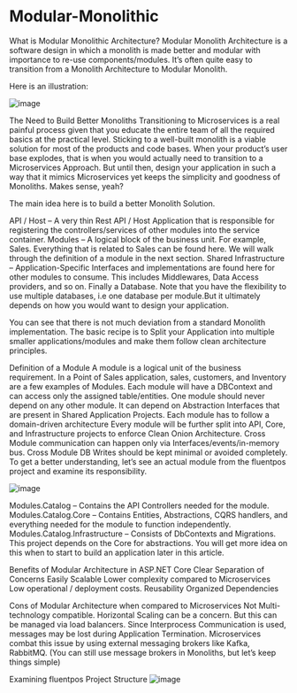 # Modular-Monolithic

What is Modular Monolithic Architecture?
Modular Monolith Architecture is a software design in which a monolith is made better and modular with importance to re-use components/modules. It’s often quite easy to transition from a Monolith Architecture to Modular Monolith.

Here is an illustration:

![image](https://user-images.githubusercontent.com/29863643/230741640-0b293081-f503-4b37-b19d-3d239fe557ed.png)


The Need to Build Better Monoliths
Transitioning to Microservices is a real painful process given that you educate the entire team of all the required basics at the practical level. Sticking to a well-built monolith is a viable solution for most of the products and code bases. When your product’s user base explodes, that is when you would actually need to transition to a Microservices Approach. But until then, design your application in such a way that it mimics Microservices yet keeps the simplicity and goodness of Monoliths. Makes sense, yeah?


The main idea here is to build a better Monolith Solution.

API / Host – A very thin Rest API / Host Application that is responsible for registering the controllers/services of other modules into the service container.
Modules – A logical block of the business unit. For example, Sales. Everything that is related to Sales can be found here. We will walk through the definition of a module in the next section.
Shared Infrastructure – Application-Specific Interfaces and implementations are found here for other modules to consume. This includes Middlewares, Data Access providers, and so on.
Finally a Database. Note that you have the flexibility to use multiple databases, i.e one database per module.But it ultimately depends on how you would want to design your application.


You can see that there is not much deviation from a standard Monolith implementation. The basic recipe is to Split your Application into multiple smaller applications/modules and make them follow clean architecture principles.

Definition of a Module
A module is a logical unit of the business requirement. In a Point of Sales application, sales, customers, and Inventory are a few examples of Modules.
Each module will have a DBContext and can access only the assigned table/entities.
One module should never depend on any other module. It can depend on Abstraction Interfaces that are present in Shared Application Projects.
Each module has to follow a domain-driven architecture
Every module will be further split into API, Core, and Infrastructure projects to enforce Clean Onion Architecture.
Cross Module communication can happen only via Interfaces/events/in-memory bus. Cross Module DB Writes should be kept minimal or avoided completely.
To get a better understanding, let’s see an actual module from the fluentpos project and examine its responsibility.


![image](https://user-images.githubusercontent.com/29863643/230742085-2094ba56-22bd-4b8a-bf91-3659f47682b1.png)

Modules.Catalog – Contains the API Controllers needed for the module.
Modules.Catalog.Core – Contains Entities, Abstractions, CQRS handlers, and everything needed for the module to function independently.
Modules.Catalog.Infrastructure – Consists of DbContexts and Migrations. This project depends on the Core for abstractions.
You will get more idea on this when to start to build an application later in this article.


Benefits of Modular Architecture in ASP.NET Core
Clear Separation of Concerns
Easily Scalable
Lower complexity compared to Microservices
Low operational / deployment costs.
Reusability
Organized Dependencies

Cons of Modular Architecture when compared to Microservices
Not Multi-technology compatible.
Horizontal Scaling can be a concern. But this can be managed via load balancers.
Since Interprocess Communication is used, messages may be lost during Application Termination. Microservices combat this issue by using external messaging brokers like Kafka, RabbitMQ. (You can still use message brokers in Monoliths, but let’s keep things simple)


Examining fluentpos Project Structure
![image](https://user-images.githubusercontent.com/29863643/230742279-2ecd3568-5cf4-4cf2-834a-4f55e83e1efe.png)




